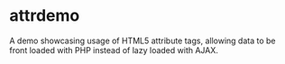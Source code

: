 attrdemo
========

A demo showcasing usage of HTML5 attribute tags, allowing data to be front loaded with PHP instead of lazy loaded with AJAX.
